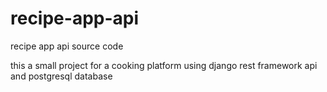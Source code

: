 # recipe-app-api
recipe app api source code

this a small project for a cooking platform
using django rest framework api and postgresql database
